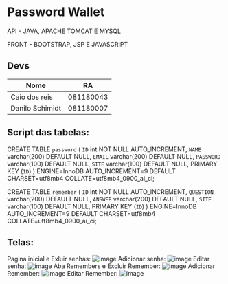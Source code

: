 # Password Wallet

API - JAVA, APACHE TOMCAT E MYSQL

FRONT - BOOTSTRAP, JSP E JAVASCRIPT

## Devs
| Nome | RA |
| ------ | ------ |
| Caio dos reis | 081180043 |
| Danilo Schimidt  | 081180007 |

## Script das tabelas:
CREATE TABLE `password` (
  `ID` int NOT NULL AUTO_INCREMENT,
  `NAME` varchar(200) DEFAULT NULL,
  `EMAIL` varchar(200) DEFAULT NULL,
  `PASSWORD` varchar(100) DEFAULT NULL,
  `SITE` varchar(100) DEFAULT NULL,
  PRIMARY KEY (`ID`)
) ENGINE=InnoDB AUTO_INCREMENT=9 DEFAULT CHARSET=utf8mb4 COLLATE=utf8mb4_0900_ai_ci;


CREATE TABLE `remember` (
  `ID` int NOT NULL AUTO_INCREMENT,
  `QUESTION` varchar(200) DEFAULT NULL,
  `ANSWER` varchar(200) DEFAULT NULL,
  `SITE` varchar(100) DEFAULT NULL,
  PRIMARY KEY (`ID`)
) ENGINE=InnoDB AUTO_INCREMENT=9 DEFAULT CHARSET=utf8mb4 COLLATE=utf8mb4_0900_ai_ci;

## Telas:
Pagina inicial e Exluir senhas:
![image](https://user-images.githubusercontent.com/56918423/117881025-21a53d00-b27f-11eb-947c-360461e6b7e9.png)
Adicionar senha:
![image](https://user-images.githubusercontent.com/56918423/117881040-2833b480-b27f-11eb-8db6-33e36a9ddc72.png)
Editar senha:
![image](https://user-images.githubusercontent.com/56918423/117881194-55806280-b27f-11eb-9411-8682bf97093d.png)
Aba Remembers e Excluir Remember:
![image](https://user-images.githubusercontent.com/56918423/117881213-5ca77080-b27f-11eb-9e80-90cc83be3f4b.png)
Adicionar Remember:
![image](https://user-images.githubusercontent.com/56918423/117881262-6b8e2300-b27f-11eb-8725-fa4fe8326214.png)
Editar Remember:
![image](https://user-images.githubusercontent.com/56918423/117881391-94161d00-b27f-11eb-8a76-4341814cbd8b.png)

